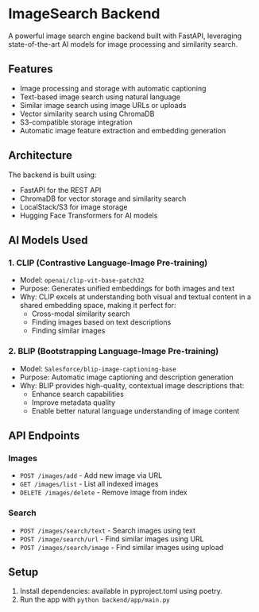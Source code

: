 # ImageSearch Backend

A powerful image search engine backend built with FastAPI, leveraging state-of-the-art AI models for image processing and similarity search.

## Features

- Image processing and storage with automatic captioning
- Text-based image search using natural language
- Similar image search using image URLs or uploads
- Vector similarity search using ChromaDB
- S3-compatible storage integration
- Automatic image feature extraction and embedding generation

## Architecture

The backend is built using:
- FastAPI for the REST API
- ChromaDB for vector storage and similarity search
- LocalStack/S3 for image storage
- Hugging Face Transformers for AI models

## AI Models Used

### 1. CLIP (Contrastive Language-Image Pre-training)
- Model: `openai/clip-vit-base-patch32`
- Purpose: Generates unified embeddings for both images and text
- Why: CLIP excels at understanding both visual and textual content in a shared embedding space, making it perfect for:
  - Cross-modal similarity search
  - Finding images based on text descriptions
  - Finding similar images

### 2. BLIP (Bootstrapping Language-Image Pre-training)
- Model: `Salesforce/blip-image-captioning-base`
- Purpose: Automatic image captioning and description generation
- Why: BLIP provides high-quality, contextual image descriptions that:
  - Enhance search capabilities
  - Improve metadata quality
  - Enable better natural language understanding of image content

## API Endpoints

### Images
- `POST /images/add` - Add new image via URL
- `GET /images/list` - List all indexed images
- `DELETE /images/delete` - Remove image from index

### Search
- `POST /images/search/text` - Search images using text
- `POST /image/search/url` - Find similar images using URL
- `POST /images/search/image` - Find similar images using upload

## Setup

1. Install dependencies: available in pyproject.toml using poetry.
2. Run the app with `python backend/app/main.py`


